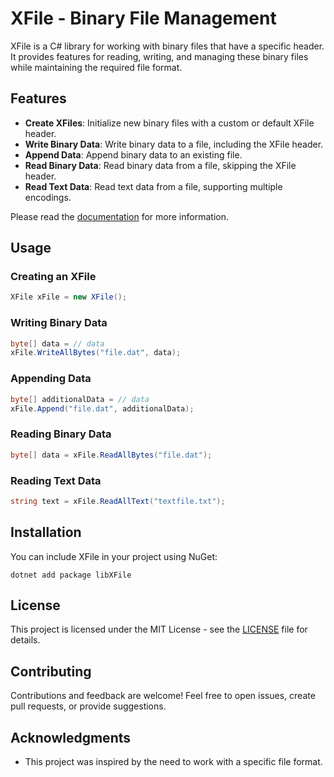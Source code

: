 # XFile - Binary File Management

XFile is a C# library for working with binary files that have a specific header. It provides features for reading, writing, and managing these binary files while maintaining the required file format.

## Features

- **Create XFiles**: Initialize new binary files with a custom or default XFile header.
- **Write Binary Data**: Write binary data to a file, including the XFile header.
- **Append Data**: Append binary data to an existing file.
- **Read Binary Data**: Read binary data from a file, skipping the XFile header.
- **Read Text Data**: Read text data from a file, supporting multiple encodings.

Please read the [documentation](https://github.com/korayustundag/XFile/wiki/Documentation) for more information.

## Usage

### Creating an XFile

```csharp
XFile xFile = new XFile();
```
### Writing Binary Data
```csharp
byte[] data = // data
xFile.WriteAllBytes("file.dat", data);
```
### Appending Data
```csharp
byte[] additionalData = // data
xFile.Append("file.dat", additionalData);
```
### Reading Binary Data
```csharp
byte[] data = xFile.ReadAllBytes("file.dat");
```
### Reading Text Data
```csharp
string text = xFile.ReadAllText("textfile.txt");
```
## Installation
You can include XFile in your project using NuGet:

    dotnet add package libXFile

## License
This project is licensed under the MIT License - see the [LICENSE](https://github.com/korayustundag/XFile/blob/main/LICENSE) file for details.

## Contributing

Contributions and feedback are welcome! Feel free to open issues, create pull requests, or provide suggestions.

## Acknowledgments

-   This project was inspired by the need to work with a specific file format.
